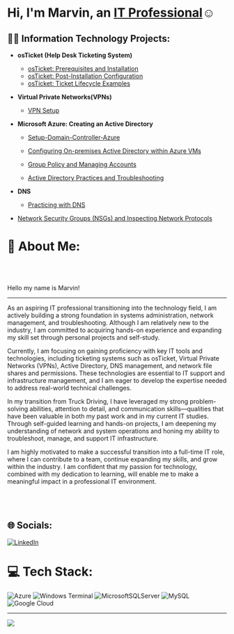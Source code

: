 <h1>Hi, I'm Marvin, an <a href="https://linkedin.com/in/marvin-sanchez-7ba900325">IT Professional</a>☺</h1>

<h2>👨‍💻 Information Technology Projects:</h2>

- <b>osTicket (Help Desk Ticketing System)</b>
  - [osTicket: Prerequisites and Installation](https://github.com/M-SanchZ/osticket-prereqs)
  - [osTicket: Post-Installation Configuration](https://github.com/M-SanchZ/M-SanchZ-oSticket-Post-Insallation-Configuration-)
  - [osTicket: Ticket Lifecycle Examples](https://github.com/M-SanchZ/osticket-Ticket-Life-Examples-)
- <b>Virtual Private Networks(VPNs)</b>
  - [VPN Setup](https://github.com/M-SanchZ/VPN-Setup-and-Usage-Proton-VPN-/tree/main)

- <b>Microsoft Azure: Creating an Active Directory</b>

  - [Setup-Domain-Controller-Azure](https://github.com/M-SanchZ/Setup-Domain-Controller-in-Azure) 
  - [Configuring On-premises Active Directory within Azure VMs](https://github.com/M-SanchZ/Active-Directory)
  - [Group Policy and Managing Accounts](https://github.com/M-SanchZ/enabling-and-Unlocking-Accounts-)

  - [Active Directory Practices and Troubleshooting](https://github.com/M-SanchZ/Active--Directory-demo)


- <b>DNS</b>

  - [Practicing with DNS](https://github.com/M-SanchZ/practicing-with-DNS/blob/main/README.md)




- [Network Security Groups (NSGs) and Inspecting Network Protocols](https://github.com/M-SanchZ/Network-Protocol-/blob/main/README.md)









# 💫 About Me:
<br><br><br> Hello my name is Marvin!

---

As an aspiring IT professional transitioning into the technology field, I am actively building a strong foundation in systems administration, network management, and troubleshooting. Although I am relatively new to the industry, I am committed to acquiring hands-on experience and expanding my skill set through personal projects and self-study.

Currently, I am focusing on gaining proficiency with key IT tools and technologies, including ticketing systems such as osTicket, Virtual Private Networks (VPNs), Active Directory, DNS management, and network file shares and permissions. These technologies are essential to IT support and infrastructure management, and I am eager to develop the expertise needed to address real-world technical challenges.

In my transition from Truck Driving, I have leveraged my strong problem-solving abilities, attention to detail, and communication skills—qualities that have been valuable in both my past work and in my current IT studies. Through self-guided learning and hands-on projects, I am deepening my understanding of network and system operations and honing my ability to troubleshoot, manage, and support IT infrastructure.

I am highly motivated to make a successful transition into a full-time IT role, where I can contribute to a team, continue expanding my skills, and grow within the industry. I am confident that my passion for technology, combined with my dedication to learning, will enable me to make a meaningful impact in a professional IT environment.<br><br><br><br>


## 🌐 Socials:
[![LinkedIn](https://img.shields.io/badge/LinkedIn-%230077B5.svg?logo=linkedin&logoColor=white)](https://linkedin.com/in/https://www.linkedin.com/in/marvin-sanchez-7ba900325/)  

# 💻 Tech Stack:
![Azure](https://img.shields.io/badge/azure-%230072C6.svg?style=for-the-badge&logo=microsoftazure&logoColor=white) ![Windows Terminal](https://img.shields.io/badge/Windows%20Terminal-%234D4D4D.svg?style=for-the-badge&logo=windows-terminal&logoColor=white) ![MicrosoftSQLServer](https://img.shields.io/badge/Microsoft%20SQL%20Server-CC2927?style=for-the-badge&logo=microsoft%20sql%20server&logoColor=white) ![MySQL](https://img.shields.io/badge/mysql-4479A1.svg?style=for-the-badge&logo=mysql&logoColor=white) ![Google Cloud](https://img.shields.io/badge/GoogleCloud-%234285F4.svg?style=for-the-badge&logo=google-cloud&logoColor=white)

---
[![](https://visitcount.itsvg.in/api?id=M-SanchZ&icon=0&color=3)](https://visitcount.itsvg.in)

<!-- Proudly created with GPRM ( https://gprm.itsvg.in ) -->










